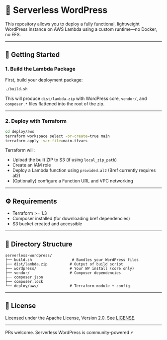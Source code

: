 # 🐘 Serverless WordPress

This repository allows you to deploy a fully functional, lightweight WordPress instance on AWS Lambda using a custom runtime—no Docker, no EFS.

---

## 🚀 Getting Started

### 1. Build the Lambda Package

First, build your deployment package:

```bash
./build.sh
```

This will produce `dist/lambda.zip` with WordPress core, `vendor/`, and `composer.*` files flattened into the root of the zip.

---

### 2. Deploy with Terraform

```bash
cd deploy/aws
terraform workspace select -or-create=true main
terraform apply -var-file=main.tfvars
```

Terraform will:
- Upload the built ZIP to S3 (if using `local_zip_path`)
- Create an IAM role
- Deploy a Lambda function using `provided.al2` (Bref currently requires al2)
- (Optionally) configure a Function URL and VPC networking

---

## ⚙️ Requirements
- Terraform >= 1.3
- Composer installed (for downloading bref dependencies)
- S3 bucket created and accessible

---

## 📁 Directory Structure

```
serverless-wordpress/
├── build.sh                  # Bundles your WordPress files
├── dist/lambda.zip          # Output of build script
├── wordpress/               # Your WP install (core only)
├── vendor/                  # Composer dependencies
├── composer.json
├── composer.lock
└── deploy/aws/              # Terraform module + config
```

---

## 📄 License

Licensed under the Apache License, Version 2.0. See [LICENSE](./LICENSE).

---

PRs welcome. Serverless WordPress is community-powered ⚡